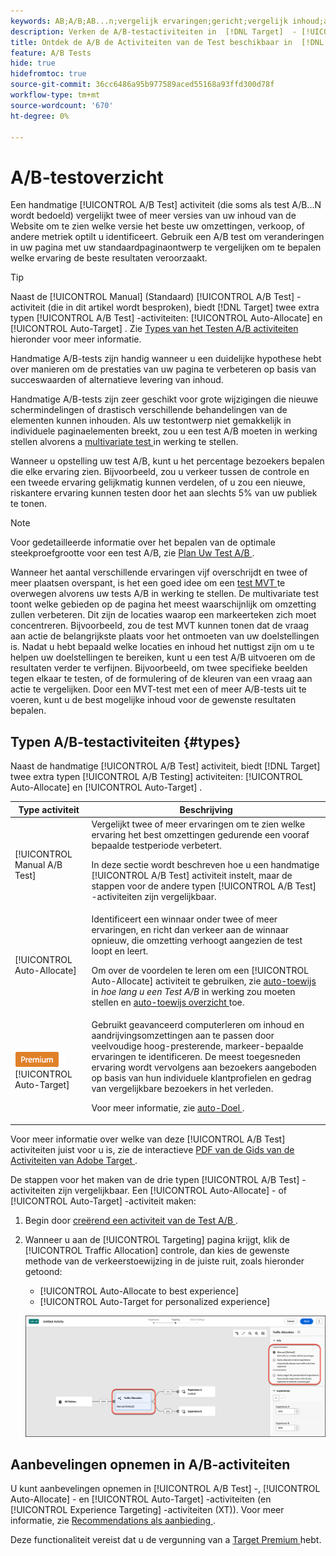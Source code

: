 ```yaml
---
keywords: AB;A/B;AB...n;vergelijk ervaringen;gericht;vergelijk inhoud;auto-doel;auto-wijs toe
description: Verken de A/B-testactiviteiten in  [!DNL Target]  - [!UICONTROL Manual] , [!UICONTROL Auto-Allocate] en [!UICONTROL Auto-Target] .
title: Ontdek de A/B de Activiteiten van de Test beschikbaar in  [!DNL Target].
feature: A/B Tests
hide: true
hidefromtoc: true
source-git-commit: 36cc6486a95b977589aced55168a93ffd300d78f
workflow-type: tm+mt
source-wordcount: '670'
ht-degree: 0%

---
```


# A/B-testoverzicht

Een handmatige [!UICONTROL A/B Test] activiteit (die soms als test A/B...N wordt bedoeld) vergelijkt twee of meer versies van uw inhoud van de Website om te zien welke versie het beste uw omzettingen, verkoop, of andere metriek optilt u identificeert. Gebruik een A/B test om veranderingen in uw pagina met uw standaardpaginaontwerp te vergelijken om te bepalen welke ervaring de beste resultaten veroorzaakt.

>[!TIP]
>
>Naast de [!UICONTROL Manual] (Standaard) [!UICONTROL A/B Test] -activiteit (die in dit artikel wordt besproken), biedt [!DNL Target] twee extra typen [!UICONTROL A/B Test] -activiteiten: [!UICONTROL Auto-Allocate] en [!UICONTROL Auto-Target] . Zie [ Types van het Testen A/B activiteiten ](#types) hieronder voor meer informatie.

Handmatige A/B-tests zijn handig wanneer u een duidelijke hypothese hebt over manieren om de prestaties van uw pagina te verbeteren op basis van succeswaarden of alternatieve levering van inhoud.

Handmatige A/B-tests zijn zeer geschikt voor grote wijzigingen die nieuwe schermindelingen of drastisch verschillende behandelingen van de elementen kunnen inhouden. Als uw testontwerp niet gemakkelijk in individuele paginaelementen breekt, zou u een test A/B moeten in werking stellen alvorens a [ multivariate test ](/help/main/c-activities/c-multivariate-testing/multivariate-testing.md) in werking te stellen.

Wanneer u opstelling uw test A/B, kunt u het percentage bezoekers bepalen die elke ervaring zien. Bijvoorbeeld, zou u verkeer tussen de controle en een tweede ervaring gelijkmatig kunnen verdelen, of u zou een nieuwe, riskantere ervaring kunnen testen door het aan slechts 5% van uw publiek te tonen.

>[!NOTE]
>
>Voor gedetailleerde informatie over het bepalen van de optimale steekproefgrootte voor een test A/B, zie [ Plan Uw Test A/B ](/help/main/c-activities/t-test-ab/sample-size-determination.md).

Wanneer het aantal verschillende ervaringen vijf overschrijdt en twee of meer plaatsen overspant, is het een goed idee om een [ test MVT ](/help/main/c-activities/c-multivariate-testing/multivariate-testing.md) te overwegen alvorens uw tests A/B in werking te stellen. De multivariate test toont welke gebieden op de pagina het meest waarschijnlijk om omzetting zullen verbeteren. Dit zijn de locaties waarop een markeerteken zich moet concentreren. Bijvoorbeeld, zou de test MVT kunnen tonen dat de vraag aan actie de belangrijkste plaats voor het ontmoeten van uw doelstellingen is. Nadat u hebt bepaald welke locaties en inhoud het nuttigst zijn om u te helpen uw doelstellingen te bereiken, kunt u een test A/B uitvoeren om de resultaten verder te verfijnen. Bijvoorbeeld, om twee specifieke beelden tegen elkaar te testen, of de formulering of de kleuren van een vraag aan actie te vergelijken. Door een MVT-test met een of meer A/B-tests uit te voeren, kunt u de best mogelijke inhoud voor de gewenste resultaten bepalen.

## Typen A/B-testactiviteiten {#types}

Naast de handmatige [!UICONTROL A/B Test] activiteit, biedt [!DNL Target] twee extra typen [!UICONTROL A/B Testing] activiteiten: [!UICONTROL Auto-Allocate] en [!UICONTROL Auto-Target] .

| Type activiteit | Beschrijving |
| --- | --- |
| [!UICONTROL Manual A/B Test] | Vergelijkt twee of meer ervaringen om te zien welke ervaring het best omzettingen gedurende een vooraf bepaalde testperiode verbetert.<P>In deze sectie wordt beschreven hoe u een handmatige [!UICONTROL A/B Test] activiteit instelt, maar de stappen voor de andere typen [!UICONTROL A/B Test] -activiteiten zijn vergelijkbaar. |
| [!UICONTROL Auto-Allocate] | Identificeert een winnaar onder twee of meer ervaringen, en richt dan verkeer aan de winnaar opnieuw, die omzetting verhoogt aangezien de test loopt en leert.<P>Om over de voordelen te leren om een [!UICONTROL Auto-Allocate] activiteit te gebruiken, zie [ auto-toewijs ](/help/main/c-activities/t-test-ab/sample-size-determination.md#auto-allocate) in *hoe lang u een Test A/B* in werking zou moeten stellen en [ auto-toewijs overzicht ](/help/main/c-activities/automated-traffic-allocation/automated-traffic-allocation.md) toe. |
| ![ het badge van de Premium ](/help/main/assets/premium.png) [!UICONTROL Auto-Target] | Gebruikt geavanceerd computerleren om inhoud en aandrijvingsomzettingen aan te passen door veelvoudige hoog-presterende, markeer-bepaalde ervaringen te identificeren. De meest toegesneden ervaring wordt vervolgens aan bezoekers aangeboden op basis van hun individuele klantprofielen en gedrag van vergelijkbare bezoekers in het verleden.<P>Voor meer informatie, zie [ auto-Doel ](/help/main/c-activities/auto-target/auto-target-to-optimize.md). |

Voor meer informatie over welke van deze [!UICONTROL A/B Test] activiteiten juist voor u is, zie de interactieve [ PDF van de Gids van de Activiteiten van Adobe Target ](/help/main/c-activities/target-activities-guide.md).

De stappen voor het maken van de drie typen [!UICONTROL A/B Test] -activiteiten zijn vergelijkbaar. Een [!UICONTROL Auto-Allocate] - of [!UICONTROL Auto-Target] -activiteit maken:

1. Begin door [ creërend een activiteit van de Test A/B ](/help/main/c-activities/t-test-ab/t-test-create-ab/test-create-ab.md).
1. Wanneer u aan de [!UICONTROL Targeting] pagina krijgt, klik de [!UICONTROL Traffic Allocation] controle, dan kies de gewenste methode van de verkeerstoewijzing in de juiste ruit, zoals hieronder getoond:

   * [!UICONTROL Auto-Allocate to best experience]
   * [!UICONTROL Auto-Target for personalized experience]

   ![ montages van de Methode van de Toewijzing van het Verkeer ](/help/main/c-activities/t-test-ab/t-test-create-ab/assets/traffic-allocation-method-new.png)

## Aanbevelingen opnemen in A/B-activiteiten

U kunt aanbevelingen opnemen in [!UICONTROL A/B Test] -, [!UICONTROL Auto-Allocate] - en [!UICONTROL Auto-Target] -activiteiten (en [!UICONTROL Experience Targeting] -activiteiten (XT)). Voor meer informatie, zie [ Recommendations als aanbieding ](/help/main/c-recommendations/recommendations-as-an-offer.md).

Deze functionaliteit vereist dat u de vergunning van a [ Target Premium ](/help/main/c-intro/intro.md#premium) hebt.